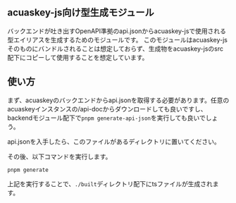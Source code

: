 ## acuaskey-js向け型生成モジュール

バックエンドが吐き出すOpenAPI準拠のapi.jsonからacuaskey-jsで使用される型エイリアスを生成するためのモジュールです。
このモジュールはacuaskey-jsそのものにバンドルされることは想定しておらず、生成物をacuaskey-jsのsrc配下にコピーして使用することを想定しています。

## 使い方

まず、acuaskeyのバックエンドからapi.jsonを取得する必要があります。任意のacuaskeyインスタンスの/api-docからダウンロードしても良いですし、
backendモジュール配下で`pnpm generate-api-json`を実行しても良いでしょう。

api.jsonを入手したら、このファイルがあるディレクトリに置いてください。

その後、以下コマンドを実行します。

```shell
pnpm generate
```

上記を実行することで、`./built`ディレクトリ配下にtsファイルが生成されます。
